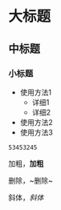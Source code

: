 # 大标题 
## 中标题
### 小标题
- 使用方法1
  - 详细1
  - 详细2
- 使用方法2
- 使用方法3
```
53453245
```

加粗，**加粗**

删除，~删除~

斜体，*斜体*

